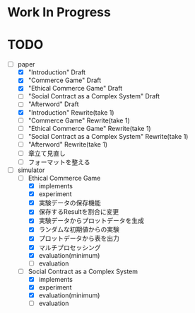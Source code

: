 # Work In Progress

# TODO
- [ ] paper
  - [x] "Introduction" Draft
  - [x] "Commerce Game" Draft
  - [x] "Ethical Commerce Game" Draft
  - [ ] "Social Contract as a Complex System" Draft
  - [ ] "Afterword" Draft
  - [x] "Introduction" Rewrite(take 1)
  - [ ] "Commerce Game" Rewrite(take 1)
  - [ ] "Ethical Commerce Game" Rewrite(take 1)
  - [ ] "Social Contract as a Complex System" Rewrite(take 1)
  - [ ] "Afterword" Rewrite(take 1)
  - [ ] 章立て見直し
  - [ ] フォーマットを整える
- [ ] simulator
  - [ ] Ethical Commerce Game
    - [x] implements
    - [x] experiment
    - [x] 実験データの保存機能
    - [x] 保存するResultを割合に変更
    - [x] 実験データからプロットデータを生成
    - [x] ランダムな初期値からの実験
    - [x] プロットデータから表を出力
    - [x] マルチプロセッシング
    - [x] evaluation(minimum)
    - [ ] evaluation
  - [ ] Social Contract as a Complex System
    - [x] implements
    - [x] experiment
    - [x] evaluation(minimum) 
    - [ ] evaluation 